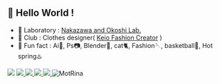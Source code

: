 <!--
<p align="left"> 
  <img alt="Top Langs" height="150px" src="https://github-readme-stats.vercel.app/api/top-langs/?username=MotRina&layout=compact&show_icons=true&theme=dracula" />　
  <img alt="github stats" height="150px" src="https://github-readme-stats.vercel.app/api?username=MotRina&theme=dracula&show_icons=ture" />
</p>
-->
<!--
[![trophy](https://github-profile-trophy.vercel.app/?username=MotRina)](https://github.com/ryo-ma/github-profile-trophy)
-->

## 👋  Hello World !

- 📖 Laboratory : [Nakazawa and Okoshi Lab.](https://www.jn.sfc.keio.ac.jp/) 
- 🧥 Club : Clothes designer( [Keio Fashion Creator](https://www.instagram.com/keio_fashioncreator/?hl=ja) )
- 🌱 Fun fact : Ai🎨, Ps📷, Blender🍎, cat🐈, Fashion🪡, basketball🏀, Hot spring♨️

<!--   <img src="https://github-stats-evirunurm.vercel.app/api/stats.js?username=MotRina"> -->
<img src="https://github-stats-evirunurm.vercel.app/api/languages.js?username=MotRina">

<a href=" " target="_blank" rel="noopener">
<img src="https://img.shields.io/badge/-Homepage-134343?style=flat&amp"> 
</a>
<a href="https://twitter.com/ina_rrrrrr" target="_blank" rel="noopener">
  <img src="https://img.shields.io/badge/-Twitter-1DA1F2?style=flat&amp;logo=twitter&amp;logoColor=white">
</a>
<a href="https://www.facebook.com/profile.php?id=100015229268061" target="_blank" rel="noopener">
  <img src="https://img.shields.io/badge/-Facebook-1877F2?style=flat&amp;logo=facebook&amp;logoColor=white">
</a>
<a href="https://www.instagram.com/mot_digitalart_jpcom/" target="_blank" rel="noopener">
  <img src="https://img.shields.io/badge/-Instagram-E4405F?style=flat&amp;logo=instagram&amp;logoColor=white">
</a>
<img src="https://komarev.com/ghpvc/?username=MotRina&label=Profile%20views&color=0e75b6&style=flat" alt="MotRina" /> 
</p>
